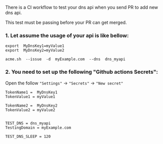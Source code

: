 
There is a CI workflow to test your dns api when you send PR to add new dns api.

This test must be passing before your PR can get merged.

### 1.  Let assume the usage of your api is like bellow:

```
export  MyDnsKey1=myValue1
export  MyDnsKey2=myValue2

acme.sh  --issue  -d  myExample.com  --dns  dns_myapi  

```

### 2.  You need to set up the following "Github actions Secrets":

Open the follow `"Settings"` -> `"Secrets"` -> `"New secret"`

```
TokenName1 =  MyDnsKey1
TokenValue1 = myValue1

TokenName2 =  MyDnsKey2
TokenValue2 = myValue2


TEST_DNS = dns_myapi  
TestingDomain = myExample.com

TEST_DNS_SLEEP = 120
```


 

